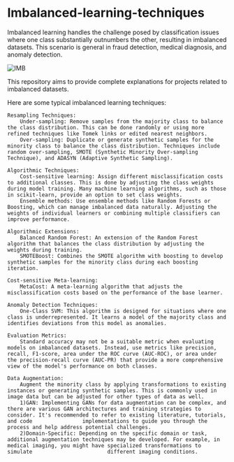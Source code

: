 # Imbalanced-learning-techniques

Imbalanced learning handles the challenge posed by classification issues where one class substantially outnumbers the other, resulting in imbalanced datasets. This scenario is general in fraud detection, medical diagnosis, and anomaly detection.

![IMB](https://amlgolabs.com/wp-content/uploads/2023/08/Copy-of-Power-BI-Card-Visual-With-Conditional-Formatting.jpg)

This repository aims to provide complete explanations for projects related to imbalanced datasets.

Here are some typical imbalanced learning techniques:

    Resampling Techniques:
        Under-sampling: Remove samples from the majority class to balance the class distribution. This can be done randomly or using more refined techniques like Tomek links or edited nearest neighbors.
        Over-sampling: Duplicate or generate synthetic samples for the minority class to balance the class distribution. Techniques include random over-sampling, SMOTE (Synthetic Minority Over-sampling Technique), and ADASYN (Adaptive Synthetic Sampling).

    Algorithmic Techniques:
        Cost-sensitive learning: Assign different misclassification costs to additional classes. This is done by adjusting the class weights during model training. Many machine learning algorithms, such as those in scikit-learn, provide an option to set class weights.
        Ensemble methods: Use ensemble methods like Random Forests or Boosting, which can manage imbalanced data naturally. Adjusting the weights of individual learners or combining multiple classifiers can improve performance.

    Algorithmic Extensions:
        Balanced Random Forest: An extension of the Random Forest algorithm that balances the class distribution by adjusting the weights during training.
        SMOTEBoost: Combines the SMOTE algorithm with boosting to develop synthetic samples for the minority class during each boosting iteration.

    Cost-sensitive Meta-learning:
        MetaCost: A meta-learning algorithm that adjusts the misclassification costs based on the performance of the base learner.

    Anomaly Detection Techniques:
        One-Class SVM: This algorithm is designed for situations where one class is underrepresented. It learns a model of the majority class and identifies deviations from this model as anomalies.

    Evaluation Metrics:
        Standard accuracy may not be a suitable metric when evaluating models on imbalanced datasets. Instead, use metrics like precision, recall, F1-score, area under the ROC curve (AUC-ROC), or area under the precision-recall curve (AUC-PR) that provide a more comprehensive view of the model's performance on both classes.

    Data Augmentation:
        Augment the minority class by applying transformations to existing instances or generating synthetic samples. This is commonly used in image data but can be adjusted for other types of data as well.
        1)GAN: Implementing GANs for data augmentation can be complex, and there are various GAN architectures and training strategies to consider. It's recommended to refer to existing literature, tutorials, and code                implementations to guide you through the process and help address potential challenges.
        2)Domain-Specific: Depending on the specific domain or task, additional augmentation techniques may be developed. For example, in medical imaging, you might have specialized transformations to simulate                        different imaging conditions.
